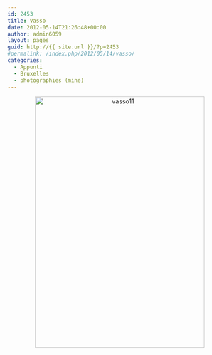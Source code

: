 ```yaml
---
id: 2453
title: Vasso
date: 2012-05-14T21:26:48+00:00
author: admin6059
layout: pages
guid: http://{{ site.url }}/?p=2453
#permalink: /index.php/2012/05/14/vasso/
categories:
  - Appunti
  - Bruxelles
  - photographies (mine)
---
```

<p style="text-align: center;">
  <p style="text-align: center;">
    <img class="aligncenter size-full wp-image-3568" src="{{ site.url }}/images/uploads/2012/05/Vasso11-1.jpg" alt="vasso11" width="381" height="564" srcset="{{ site.url }}/images/uploads/2012/05/Vasso11-1.jpg 381w, {{ site.url }}/images/uploads/2012/05/Vasso11-1-203x300.jpg 203w" sizes="(max-width: 381px) 100vw, 381px" />
  </p>